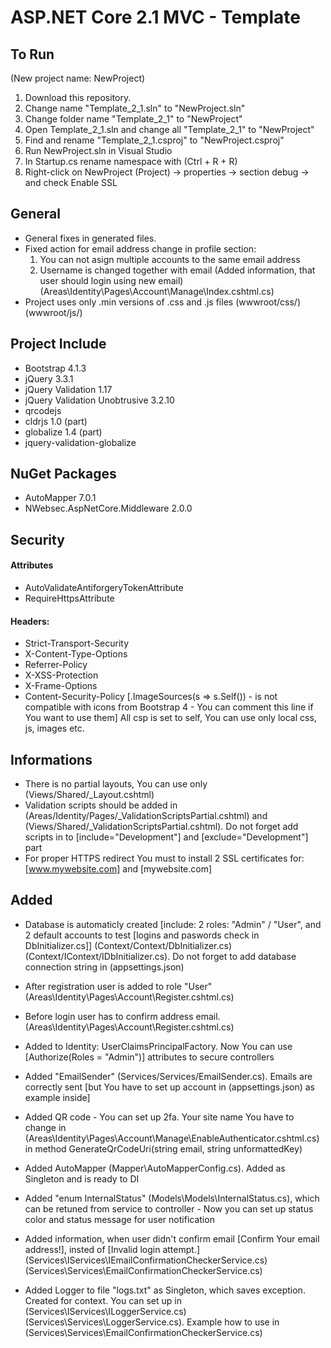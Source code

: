 # ASP.NET Core 2.1 MVC - Template

## To Run
(New project name: NewProject)
1) Download this repository.
2) Change name "Template_2_1.sln" to "NewProject.sln"
3) Change folder name "Template_2_1" to "NewProject"
4) Open Template_2_1.sln and change all "Template_2_1" to "NewProject"
5) Find and rename "Template_2_1.csproj" to "NewProject.csproj"
6) Run NewProject.sln in Visual Studio
7) In Startup.cs rename namespace with (Ctrl + R + R)
8) Right-click on NewProject (Project) -> properties -> section debug -> and check Enable SSL

## General 
- General fixes in generated files.
- Fixed action for email address change in profile section:
  1. You can not asign multiple accounts to the same email address
  2. Username is changed together with email (Added information, that user should login using new email)
  (Areas\Identity\Pages\Account\Manage\Index.cshtml.cs)
- Project uses only .min versions of .css and .js files 
  (wwwroot/css/) (wwwroot/js/)
  
## Project Include
- Bootstrap 4.1.3
- jQuery 3.3.1
- jQuery Validation 1.17
- jQuery Validation Unobtrusive 3.2.10
- qrcodejs
- cldrjs 1.0 (part)
- globalize 1.4 (part)
- jquery-validation-globalize

## NuGet Packages
- AutoMapper 7.0.1
- NWebsec.AspNetCore.Middleware 2.0.0

## Security
#### Attributes
- AutoValidateAntiforgeryTokenAttribute
- RequireHttpsAttribute

#### Headers:
- Strict-Transport-Security
- X-Content-Type-Options
- Referrer-Policy
- X-XSS-Protection
- X-Frame-Options	
- Content-Security-Policy [.ImageSources(s => s.Self()) - is not compatible with icons from Bootstrap 4 - You can comment this line if You want to use them]
	All csp is set to self, You can use only local css, js, images etc.

## Informations
- There is no partial layouts, You can use only (Views/Shared/_Layout.cshtml)
- Validation scripts should be added in (Areas/Identity/Pages/_ValidationScriptsPartial.cshtml) and (Views/Shared/_ValidationScriptsPartial.cshtml). Do not forget add scripts in to [include="Development"] and [exclude="Development"] part
- For proper HTTPS redirect You must to install 2 SSL certificates for: [www.mywebsite.com] and [mywebsite.com]

## Added
- Database is automaticly created [include: 2 roles: "Admin" / "User", and 2 default accounts to test [logins and paswords check in DbInitializer.cs]]
	(Context/Context/DbInitializer.cs) (Context/IContext/IDbInitializer.cs). Do not forget to add database connection string in (appsettings.json)
	
- After registration user is added to role "User"
  (Areas\Identity\Pages\Account\Register.cshtml.cs)
  
- Before login user has to confirm address email.
	(Areas\Identity\Pages\Account\Register.cshtml.cs)
	
- Added to Identity: UserClaimsPrincipalFactory. Now You can use [Authorize(Roles = "Admin")] attributes to secure controllers
	
- Added "EmailSender" (Services/Services/EmailSender.cs). Emails are correctly sent [but You have to set up account in (appsettings.json) as example inside]
	
- Added QR code - You can set up 2fa. Your site name You have to change in (Areas\Identity\Pages\Account\Manage\EnableAuthenticator.cshtml.cs) in method GenerateQrCodeUri(string email, string unformattedKey)
	
- Added AutoMapper (Mapper\AutoMapperConfig.cs). Added as Singleton and is ready to DI
	
- Added "enum InternalStatus" (Models\Models\InternalStatus.cs), which can be retuned from service to controller - Now you can set up status color and status message for user notification 

- Added information, when user didn't confirm email [Confirm Your email address!], insted of [Invalid login attempt.] (Services\IServices\IEmailConfirmationCheckerService.cs) (Services\Services\EmailConfirmationCheckerService.cs)

- Added Logger to file "logs.txt" as Singleton, which saves exception. Created for context. You can set up in (Services\IServices\ILoggerService.cs) (Services\Services\LoggerService.cs). Example how to use in (Services\Services\EmailConfirmationCheckerService.cs)
